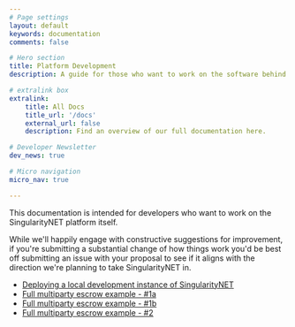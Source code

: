 ```yaml
---
# Page settings
layout: default
keywords: documentation
comments: false

# Hero section
title: Platform Development
description: A guide for those who want to work on the software behind SingularityNET itself

# extralink box
extralink:
    title: All Docs
    title_url: '/docs'
    external_url: false
    description: Find an overview of our full documentation here.

# Developer Newsletter
dev_news: true

# Micro navigation
micro_nav: true

---
```


This documentation is intended for developers who want to work on the SingularityNET platform itself.

While we'll happily engage with constructive suggestions for improvement, if you're submitting a substantial change of how things work you'd be best off submitting an issue with your proposal to see if it aligns with the direction we're planning to take SingularityNET in.

- [Deploying a local development instance of SingularityNET](/docs/development/local-singularitynet)
- [Full multiparty escrow example - #1a](/docs/development/mpe-example)
- [Full multiparty escrow example - #1b](/docs/development/mpe-example1)
- [Full multiparty escrow example - #2](/docs/development/mpe-example2)